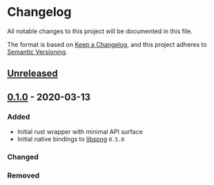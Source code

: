 # Changelog
All notable changes to this project will be documented in this file.

The format is based on [Keep a Changelog](https://keepachangelog.com/en/1.0.0/),
and this project adheres to [Semantic Versioning](https://semver.org/spec/v2.0.0.html).

## [Unreleased]

## [0.1.0] - 2020-03-13
### Added
- Initial rust wrapper with minimal API surface
- Initial native bindings to [libspng] `0.5.0`

### Changed

### Removed

[Unreleased]: https://github.com/aloucks/spng-rs/compare/v0.1.0...HEAD

[0.3.0]: https://github.com/aloucks/spng-rs/compare/v0.2.0...v0.3.0
[0.2.0]: https://github.com/aloucks/spng-rs/compare/v0.1.0...v0.2.0
[0.1.0]: https://github.com/aloucks/spng-rs/releases/tag/v0.1.0

[libspng]: https://libspng.org